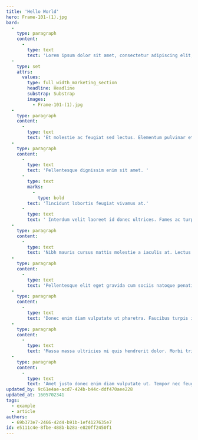 ```yaml
---
title: 'Hello World'
hero: Frame-101-(1).jpg
bard:
  -
    type: paragraph
    content:
      -
        type: text
        text: 'Lorem ipsum dolor sit amet, consectetur adipiscing elit, sed do eiusmod tempor incididunt ut labore et dolore magna aliqua. Cursus risus at ultrices mi tempus. Lectus mauris ultrices eros in cursus turpis massa. Sem integer vitae justo eget magna fermentum iaculis eu. Sit amet mauris commodo quis imperdiet massa.'
  -
    type: set
    attrs:
      values:
        type: full_width_marketing_section
        headline: Headline
        substrap: Substrap
        images:
          - Frame-101-(1).jpg
  -
    type: paragraph
    content:
      -
        type: text
        text: 'Et molestie ac feugiat sed lectus. Elementum pulvinar etiam non quam lacus suspendisse. Ut etiam sit amet nisl. Donec ac odio tempor orci dapibus ultrices in. Cras pulvinar mattis nunc sed blandit libero volutpat.'
  -
    type: paragraph
    content:
      -
        type: text
        text: 'Pellentesque dignissim enim sit amet. '
      -
        type: text
        marks:
          -
            type: bold
        text: 'Tincidunt lobortis feugiat vivamus at.'
      -
        type: text
        text: ' Interdum velit laoreet id donec ultrices. Fames ac turpis egestas sed tempus urna. Nunc congue nisi vitae suscipit tellus mauris. Sapien faucibus et molestie ac feugiat.'
  -
    type: paragraph
    content:
      -
        type: text
        text: 'Nibh mauris cursus mattis molestie a iaculis at. Lectus magna fringilla urna porttitor rhoncus dolor purus. Dui faucibus in ornare quam viverra orci sagittis.'
  -
    type: paragraph
    content:
      -
        type: text
        text: 'Pellentesque elit eget gravida cum sociis natoque penatibus et.'
  -
    type: paragraph
    content:
      -
        type: text
        text: 'Donec enim diam vulputate ut pharetra. Faucibus turpis in eu mi bibendum neque egestas congue quisque. Platea dictumst quisque sagittis purus. Ultrices mi tempus imperdiet nulla malesuada. Amet porttitor eget dolor morbi non arcu risus quis varius. Posuere morbi leo urna molestie at. Sed viverra tellus in hac habitasse platea dictumst vestibulum. At urna condimentum mattis pellentesque id nibh tortor id. Tristique sollicitudin nibh sit amet commodo nulla facilisi nullam. Sit amet luctus venenatis lectus magna fringilla urna porttitor. Semper risus in hendrerit gravida rutrum.'
  -
    type: paragraph
    content:
      -
        type: text
        text: 'Massa massa ultricies mi quis hendrerit dolor. Morbi tristique senectus et netus et malesuada fames ac turpis. Orci phasellus egestas tellus rutrum tellus pellentesque eu. Non blandit massa enim nec dui nunc mattis enim ut. Dignissim cras tincidunt lobortis feugiat vivamus at augue eget. Sem viverra aliquet eget sit amet tellus cras adipiscing. Aliquet nec ullamcorper sit amet risus. At tempor commodo ullamcorper a lacus vestibulum sed arcu. Eget mauris pharetra et ultrices neque ornare aenean euismod. Ornare arcu odio ut sem nulla pharetra. Tellus in hac habitasse platea dictumst vestibulum. Risus nullam eget felis eget nunc. Eget sit amet tellus cras. Vel fringilla est ullamcorper eget nulla. Porta lorem mollis aliquam ut porttitor leo a diam. Laoreet non curabitur gravida arcu ac. Dui ut ornare lectus sit amet est placerat. Morbi leo urna molestie at.'
  -
    type: paragraph
    content:
      -
        type: text
        text: 'Amet justo donec enim diam vulputate ut. Tempor nec feugiat nisl pretium fusce id velit. Quam lacus suspendisse faucibus interdum. Viverra mauris in aliquam sem fringilla ut. At quis risus sed vulputate odio ut enim blandit. Mattis aliquam faucibus purus in massa. Iaculis eu non diam phasellus vestibulum lorem sed risus ultricies. Mi eget mauris pharetra et. Ipsum faucibus vitae aliquet nec ullamcorper sit amet. Fringilla est ullamcorper eget nulla facilisi etiam dignissim. Purus sit amet volutpat consequat mauris.'
updated_by: 9c61e4ae-acd7-424b-b44c-ddf470aee228
updated_at: 1605702341
tags:
  - example
  - article
authors:
  - 69b373e7-2466-42d4-b91b-1ef4127635e7
id: e5111c4e-8fbe-488b-b28a-e820ff2450f1
---
```


